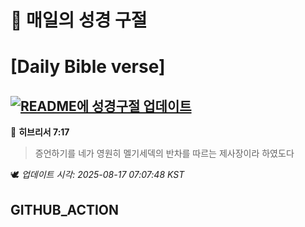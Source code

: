 # 🙏 매일의 성경 구절
# [Daily Bible verse]
## [![README에 성경구절 업데이트](https://github.com/DONGSUKA/first_test/actions/workflows/update-readme-bible.yml/badge.svg)](https://github.com/DONGSUKA/first_test/actions/workflows/update-readme-bible.yml)
<!-- START_BIBLE_VERSE -->
📖 **히브리서 7:17**
> 증언하기를 네가 영원히 멜기세덱의 반차를 따르는 제사장이라 하였도다

🕊️ _업데이트 시각: 2025-08-17 07:07:48 KST_
  <!-- END_BIBLE_VERSE -->
## GITHUB_ACTION

